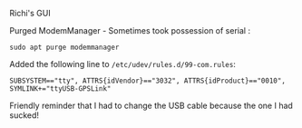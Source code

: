 Richi's GUI

Purged ModemManager - Sometimes took possession of serial :
```
sudo apt purge modemmanager
```
Added the following line to `/etc/udev/rules.d/99-com.rules`:
```
SUBSYSTEM=="tty", ATTRS{idVendor}=="3032", ATTRS{idProduct}=="0010", SYMLINK+="ttyUSB-GPSLink"
```

Friendly reminder that I had to change the USB cable because the one I had sucked!